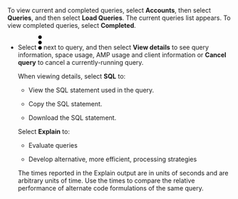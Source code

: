 
To view current and completed queries, select **Accounts**, then select **Queries**, and then select **Load Queries**. The current queries list appears. To view completed queries, select **Completed**.

-   Select ![""](Images/zsz1597101912145.svg) next to query, and then select **View details** to see query information, space usage, AMP usage and client information or **Cancel query** to cancel a currently-running query.

    When viewing details, select **SQL** to:

    -   View the SQL statement used in the query.

    -   Copy the SQL statement.

    -   Download the SQL statement.

    Select **Explain** to:

    -   Evaluate queries

    -   Develop alternative, more efficient, processing strategies

    The times reported in the Explain output are in units of seconds and are arbitrary units of time. Use the times to compare the relative performance of alternate code formulations of the same query.


